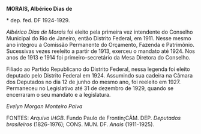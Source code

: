 **MORAIS, Albérico Dias de**

\* dep. fed. DF 1924-1929.

*Albérico Dias de Morais* foi eleito pela primeira vez intendente do
Conselho Municipal do Rio de Janeiro, então Distrito Federal, em 1911.
Nesse mesmo ano integrou a Comissão Permanente do Orçamento, Fazenda e
Patrimônio. Sucessivas vezes reeleito a partir de 1913, exerceu o
mandato até 1924. Nos anos de 1913 e 1914 foi primeiro-secretário da
Mesa Diretora do Conselho.

Filiado ao Partido Republicano do Distrito Federal, nessa legenda foi
eleito deputado pelo Distrito Federal em 1924. Assumindo sua cadeira na
Câmara dos Deputados no dia 12 de junho do mesmo ano, foi reeleito em
1927. Permaneceu no Legislativo até 31 de dezembro de 1929, quando se
encerraram o seu mandato e a legislatura.

*Evelyn Morgan* *Monteiro Paiva*

FONTES: *Arquivo IHGB*. Fundo Paulo de Frontin;CÂM. DEP. *Deputados
brasileiros* (1826-1976); CONS. MUN. DF. *Anais* (1911-1925).
